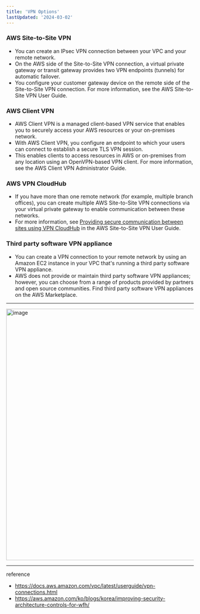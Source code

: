 ```yaml
---
title: 'VPN Options'
lastUpdated: '2024-03-02'
---
```


### AWS Site-to-Site VPN	

- You can create an IPsec VPN connection between your VPC and your remote network.
- On the AWS side of the Site-to-Site VPN connection, a virtual private gateway or transit gateway provides two VPN endpoints (tunnels) for automatic failover.
- You configure your customer gateway device on the remote side of the Site-to-Site VPN connection. For more information, see the AWS Site-to-Site VPN User Guide.

### AWS Client VPN

- AWS Client VPN is a managed client-based VPN service that enables you to securely access your AWS resources or your on-premises network.
- With AWS Client VPN, you configure an endpoint to which your users can connect to establish a secure TLS VPN session.
- This enables clients to access resources in AWS or on-premises from any location using an OpenVPN-based VPN client. For more information, see the AWS Client VPN Administrator Guide.
  
### AWS VPN CloudHub

- If you have more than one remote network (for example, multiple branch offices), you can create multiple AWS Site-to-Site VPN connections via your virtual private gateway to enable communication between these networks.
- For more information, see [Providing secure communication between sites using VPN CloudHub](https://docs.aws.amazon.com/vpn/latest/s2svpn/VPN_CloudHub.html) in the AWS Site-to-Site VPN User Guide.
  
### Third party software VPN appliance

- You can create a VPN connection to your remote network by using an Amazon EC2 instance in your VPC that's running a third party software VPN appliance.
- AWS does not provide or maintain third party software VPN appliances; however, you can choose from a range of products provided by partners and open source communities. Find third party software VPN appliances on the AWS Marketplace.

---

<img width="675" alt="image" src="https://github.com/rlaisqls/TIL/assets/81006587/3a47f6ac-8c9e-4d59-b072-5c8a5d63efe7">

---
reference
- https://docs.aws.amazon.com/vpc/latest/userguide/vpn-connections.html
- https://aws.amazon.com/ko/blogs/korea/improving-security-architecture-controls-for-wfh/